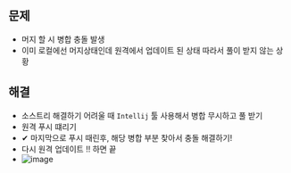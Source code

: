## 문제
- 머지 할 시 병합 충돌 발생
- 이미 로컬에선 머지상태인데 원격에서 업데이트 된 상태 따라서 풀이 받지 않는 상황

## 해결
- 소스트리 해결하기 어려울 때 `Intellij` 툴 사용해서 병합 무시하고 풀 받기
- 원격 푸시 떄리기
- ✔ 마지막으로 푸시 때린후, 해당 병합 부분 찾아서 충돌 해결하기!
- 다시 원격 업데이트 !! 하면 끝
- ![image](https://user-images.githubusercontent.com/61215550/164390024-09040ff3-ed2a-4243-a9f2-96e63b18ae85.png)
